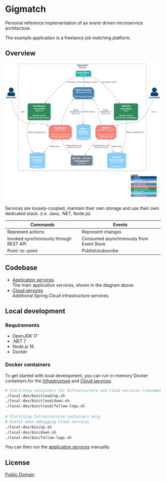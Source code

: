 # Gigmatch

Personal reference implementation of an event-driven microservice architecture.

The example application is a freelance job matching platform.

## Overview

![Overview](./diagrams/overview.png)

Services are loosely-coupled, maintain their own storage and use their own dedicated stack. (i.e. Java, .NET, Node.js)

| Commands                               | Events                                   |
|----------------------------------------|------------------------------------------|
| Represent actions                      | Represent changes                        |
| Invoked synchronously through REST API | Consumed asynchronously from Event Store |
| Point-to-point                         | Publish/subscribe                        |

## Codebase

* [Application services](./services)  
  The main application services, shown in the diagram above.
* [Cloud services](./cloud)  
  Additional Spring Cloud infrastructure services.

## Local development

### Requirements

* OpenJDK 17
* .NET 7
* Node.js 18
* Docker

### Docker containers

To get started with local development, you can run in-memory Docker containers for the
[Infrastructure](./local-dev/infrastructure.yml) and [Cloud services](./local-dev/cloud.yml).

```bash
# Start/Stop containers for Infrastructure and Cloud services (recommended)
./local-dev/bin/cloud/up.sh
./local-dev/bin/cloud/down.sh
./local-dev/bin/cloud/follow-logs.sh

# Start/Stop Infrastructure containers only
# Useful when debugging Cloud services
./local-dev/bin/up.sh
./local-dev/bin/down.sh
./local-dev/bin/follow-logs.sh
```

You can then run the [application services](./services/README.md) manually.

## License

[Public Domain](LICENSE)
